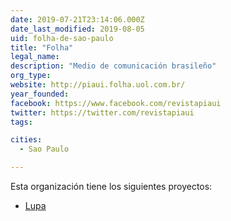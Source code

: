 ```yaml
---
date: 2019-07-21T23:14:06.000Z
date_last_modified: 2019-08-05
uid: folha-de-sao-paulo
title: "Folha"
legal_name: 
description: "Medio de comunicación brasileño"
org_type: 
website: http://piaui.folha.uol.com.br/
year_founded: 
facebook: https://www.facebook.com/revistapiaui
twitter: https://twitter.com/revistapiaui
tags:

cities: 
  - Sao Paulo

---
```


Esta organización tiene los siguientes proyectos:

- [Lupa](/proyectos/lupa)
